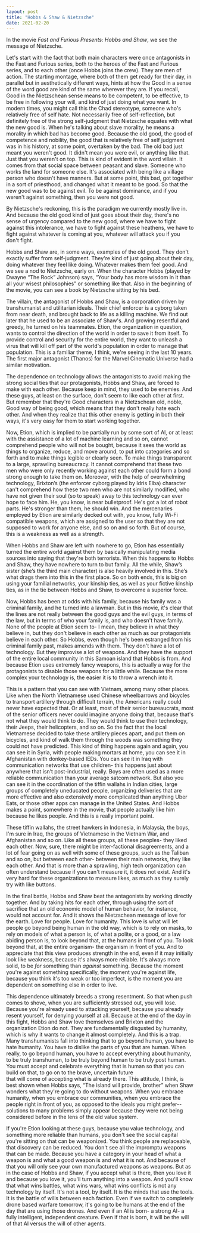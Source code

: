 ```yaml
---
layout: post
title: "Hobbs & Shaw & Nietzsche"
date: 2021-02-20
---
```


In the movie _Fast and Furious Presents: Hobbs and Shaw_, we see the message of Nietzsche.  

Let's start with the fact that both main characters were once antagonists in the Fast and Furious series, both to the heroes of the Fast and Furious series, and to each other (once Hobbs joins the crew). They are men of action. The starting montage, where both of them get ready for their day, in parallel but in aesthetically different ways, hints at how the Good in a sense of the word good are kind of the same wherever they are. If you recall, Good in the Nietzschean sense means to be competent, to be effective, to be free in following your will, and kind of just doing what you want. In modern times, you might call this the Chad stereotype, someone who's relatively free of self hate. Not necessarily free of self-reflection, but definitely free of the strong self-judgment that Nietzsche equates with what the new good is. When he's talking about slave morality, he means a morality in which bad has become good. Because the old good, the good of competence and nobility, the good that is relatively free of self judgment was in his history, at some point, overtaken by the bad. The old bad just meant you weren't good. It didn't mean you were evil, or anything like that. Just that you weren't on top. This is kind of evident in the word villain. It comes from that social space between peasant and slave. Someone who works the land for someone else. It's associated with being like a village person who doesn't have manners. But at some point, this bad, got together in a sort of priesthood, and changed what it meant to be good. So that the new good was to be against evil. To be against dominance, and if you weren't against something, then you were not good.  

By Nietzsche's reckoning, this is the paradigm we currently mostly live in. And because the old good kind of just goes about their day, there's no sense of urgency compared to the new good, where we have to fight against this intolerance, we have to fight against these heathens, we have to fight against whatever is coming at you, whatever will attack you if you don't fight.   

Hobbs and Shaw are, in some ways, examples of the old good. They don't exactly suffer from self-judgment. They're kind of just going about their day, doing whatever they feel like doing. Whatever makes them feel good. And we see a nod to Nietzsche, early on. When the character Hobbs (played by Dwayne “The Rock” Johnson) says, “Your body has more wisdom in it than all your wisest philosophies” or something like that. Also in the beginning of the movie, you can see a book by Nietzsche sitting by his bed.   

The villain, the antagonist of Hobbs and Shaw, is a corporation driven by transhumanist and utilitarian ideals. Their chief enforcer is a cyborg taken from near death, and brought back to life as a killing machine. We find out later that he used to be an associate of Shaw's. And growing resentful and greedy, he turned on his teammates. Etion, the organization in question, wants to control the direction of the world in order to save it from itself. To provide control and security for the entire world, they want to unleash a virus that will kill off part of the world's population in order to manage that population. This is a familiar theme, I think, we're seeing in the last 10 years. The first major antagonist (Thanos) for the Marvel Cinematic Universe had a similar motivation.  

The dependence on technology allows the antagonists to avoid making the strong social ties that our protagonists, Hobbs and Shaw, are forced to make with each other. Because keep in mind, they used to be enemies. And these guys, at least on the surface, don't seem to like each other at first. But remember that they're Good characters in a Nietzschean old, noble, Good way of being good, which means that they don't really hate each other. And when they realize that this other enemy is getting in both their ways, it's very easy for them to start working together.   

Now, Etion, which is implied to be partially run by some sort of AI, or at least with the assistance of a lot of machine learning and so on, cannot comprehend people who will not be bought, because it sees the world as things to organize, reduce, and move around, to put into categories and so forth and to make things legible or clearly seen. To make things transparent to a large, sprawling bureaucracy. It cannot comprehend that these two men who were only recently working against each other could form a bond strong enough to take them on. Moreover, with the help of overwhelming technology, Brixton’s (the enforcer cyborg played by Idris Elba) character can't comprehend how these two men who are not similarly modified, who have not given their soul (so to speak) away to this technology can ever hope to face him. He, you know, is near bulletproof. He's got a lot of robot parts. He's stronger than them, he should win. And the mercenaries employed by Etion are similarly decked out with, you know, fully Wi-Fi compatible weapons, which are assigned to the user so that they are not supposed to work for anyone else, and so on and so forth. But of course, this is a weakness as well as a strength.   

When Hobbs and Shaw are left with nowhere to go, Etion has essentially turned the entire world against them by basically manipulating media sources into saying that they're both terrorists. When this happens to Hobbs and Shaw, they have nowhere to turn to but family. All the while, Shaw’s sister (she’s the third main character) is also heavily involved in this. She’s what drags them into this in the first place. So on both ends, this is big on using your familial networks, your kinship ties, as well as your fictive kinship ties, as in the tie between Hobbs and Shaw, to overcome a superior force.   

Now, Hobbs has been at odds with his family, because his family was a criminal family, and he turned into a lawman. But in this movie, it's clear that the lines are not really between the good guys and the evil guys, in terms of the law, but in terms of who your family is, and who doesn't have family. None of the people at Etion seem to- I mean, they believe in what they believe in, but they don't believe in each other as much as our protagonists believe in each other. So Hobbs, even though he's been estranged from his criminal family past, makes amends with them. They don't have a lot of technology. But they improvise a lot of weapons. And they have the support of the entire local community in this Samoan island that Hobbs is from. And because Etion uses extremely fancy weapons, this is actually a way for the protagonists to disable those weapons for a little while. Because the more complex your technology is, the easier it is to throw a wrench into it.   

This is a pattern that you can see with Vietnam, among many other places. Like when the North Vietnamese used Chinese wheelbarrows and bicycles to transport artillery through difficult terrain, the Americans really could never have expected that. Or at least, most of their senior bureaucrats, most of the senior officers never could imagine anyone doing that, because that's not what they would think to do. They would think to use their technology, their Jeeps, their helicopters, and so on. So the fact that the local Vietnamese decided to take these artillery pieces apart, and put them on bicycles, and kind of walk them through the woods was something they could not have predicted. This kind of thing happens again and again, you can see it in Syria, with people making mortars at home, you can see it in Afghanistan with donkey-based IEDs. You can see it in Iraq with communication networks that use children- this happens just about anywhere that isn’t post-industrial, really. Boys are often used as a more reliable communication than your average satcom network. But also you can see it in the coordination of the tiffin wallahs in Indian cities, large groups of completely uneducated people, organizing deliveries that are more effective and also extensively more complicated than anything Uber Eats, or those other apps can manage in the United States. And Hobbs makes a point, somewhere in the movie, that people actually like him because he likes people. And this is a really important point.   

These tiffin wallahs, the street hawkers in Indonesia, in Malaysia, the boys, I'm sure in Iraq, the groups of Vietnamese in the Vietnam War, and Afghanistan and so on. Like all these groups, all these peoples- they liked each other. Now, sure, there might be inter-factional disagreements, and a lot of fear going on as well with some of these groups, such as the Taliban and so on, but between each other- between their main networks, they like each other. And that is more than a sprawling, high tech organization can often understand because if you can't measure it, it does not exist. And it's very hard for these organizations to measure likes, as much as they surely try with like buttons.  

 In the final battle, Hobbs and Shaw beat the antagonists by working directly together. And by taking hits for each other, through using the sort of sacrifice that an old economic model of human behavior, for instance, would not account for. And it shows the Nietzschean message of love for the earth. Love for people. Love for humanity. This love is what will let people go beyond being human in the old way, which is to rely on masks, to rely on models of what a person is, of what a polite, or a good, or a law abiding person is, to look beyond that, at the humans in front of you. To look beyond that, at the entire organism- the organism in front of you. And to appreciate that this view produces strength in the end, even if it may initially look like weakness, because it's always more reliable. It's always more solid, to be _for_ something than _against_ something. Because the moment you're against something specifically, the moment you're against life, because you think it's too weak or too imperfect, is the moment you are dependent on something else in order to live.   

This dependence ultimately breeds a strong resentment. So that when push comes to shove, when you are sufficiently stressed out, you will lose. Because you're already used to attacking yourself, because you already resent yourself, for denying yourself at all. Because at the end of the day in this fight, Hobbs and Shaw love themselves and Brixton and the organization Etion do not. They are fundamentally disgusted by humanity, which is why it wants to change it almost completely. And this is a trap. Many transhumanists fall into thinking that to go beyond human, you have to hate humanity. You have to dislike the parts of you that are human. When really, to go beyond human, you have to accept everything about humanity, to be truly transhuman, to be truly beyond human to be truly post human. You must accept and celebrate everything that is human so that you can build on that, to go on to the brave, uncertain future  
that will come of accepting what is already there. 
This attitude, I think, is best shown when Hobbs says, “The island will provide, brother” when Shaw wonders what they're going to do without weapons. When you embrace humanity, when you embrace our communities, when you embrace the people right in front of you, as opposed to the ideals you might prefer-- solutions to many problems simply appear because they were not being considered before in the lens of the old value system.   

If you're Etion looking at these guys, because you value technology, and something more reliable than humans, you don't see the social capital you're sitting on that can be weaponized. You think people are replaceable, that discovery can be reduced. You don't see all the impromptu weapons that can be made. Because you have a category in your head of what a weapon is and what a good weapon is and what it is not. And because of that you will only see your own manufactured weapons as weapons. But as in the case of Hobbs and Shaw, if you accept what is there, then you love it and because you love it, you'll turn anything into a weapon. And you'll know that what wins battles, what wins wars, what wins conflicts is not any technology by itself. It's not a tool, by  itself. It is the minds that use the tools. It is the battle of wills between each faction. Even if we switch to completely drone based warfare tomorrow, it's going to be humans at the end of the day that are using those drones. And even if an AI is born- a strong AI- a fully intelligent, independent creature. Even if that is born, it will be the will of that AI versus the will of other agents.  

